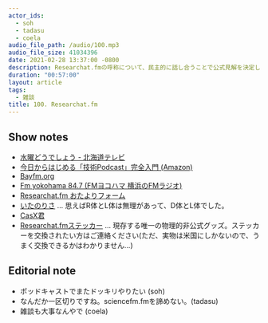 ```yaml
---
actor_ids:
  - soh
  - tadasu
  - coela
audio_file_path: /audio/100.mp3
audio_file_size: 41034396
date: 2021-02-28 13:37:00 -0800
description: Researchat.fmの呼称について、民主的に話し合うことで公式見解を決定しました。
duration: "00:57:00"
layout: article
tags:
  - 雑談
title: 100. Researchat.fm
---
```


## Show notes
- [水曜どうでしょう - 北海道テレビ](https://www.htb.co.jp/suidou/)
- [今日からはじめる「技術Podcast」完全入門 (Amazon)](https://www.amazon.co.jp/dp/B07FJ61FD3)
- [Bayfm.org](https://www.bayfm.org/)
- [Fm yokohama 84.7 (FMヨコハマ 横浜のFMラジオ)](https://www.fmyokohama.co.jp/)
- [Researchat.fm おたよりフォーム](https://researchat.fm/form.html)
- [いたのりさ](https://twitter.com/researchat_fm/status/1342437410660093953) ...  思えばR体とL体は無理があって、D体とL体でした。
- [CasX君](https://twitter.com/researchat_fm/status/1248718294246404096)
- [Researchat.fmステッカー](https://twitter.com/researchat_fm/status/1233848018400620545) ... 現存する唯一の物理的非公式グッズ。ステッカーを交換されたい方はご連絡ください(ただ、実物は米国にしかないので、うまく交換できるかはわかりません...)

## Editorial note
- ポッドキャストでまたドッキリやりたい (soh)
- なんだか一区切りですね。sciencefm.fmを諦めない。(tadasu)
- 雑談も大事なんやで (coela)

